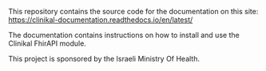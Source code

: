 This repository contains the source code for the documentation on this site:  
https://clinikal-documentation.readthedocs.io/en/latest/

The documentation contains instructions on how to install and use the Clinikal FhirAPI module.  

This project is sponsored by the Israeli Ministry Of Health.
